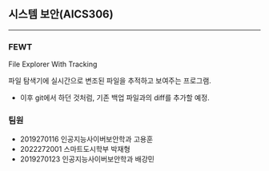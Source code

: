 ## 시스템 보안(AICS306)
----
### FEWT
File Explorer With Tracking

파일 탐색기에 실시간으로 변조된 파일을 추적하고 보여주는 프로그램.

- 이후 git에서 하던 것처럼, 기존 백업 파일과의 diff를 추가할 예정.

### 팀원
- 2019270116 인공지능사이버보안학과 고용훈
- 2022272001 스마트도시학부 박재형
- 2019270123 인공지능사이버보안학과 배강민

